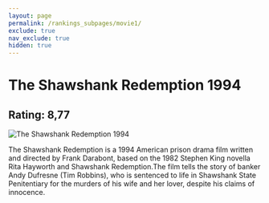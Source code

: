 ```yaml
---
layout: page
permalink: /rankings_subpages/movie1/
exclude: true
nav_exclude: true
hidden: true
---
```

    
# The Shawshank Redemption 1994
## Rating: 8,77
![The Shawshank Redemption 1994](https://fwcdn.pl/fpo/10/48/1048/6925401_1.7.webp)


The Shawshank Redemption is a 1994 American prison drama film written and directed by Frank Darabont, based on the 1982 Stephen King novella Rita Hayworth and Shawshank Redemption.The film tells the story of banker Andy Dufresne (Tim Robbins), who is sentenced to life in Shawshank State Penitentiary for the murders of his wife and her lover, despite his claims of innocence.